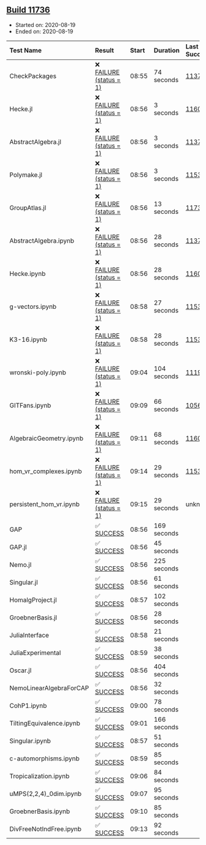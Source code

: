 ## [Build 11736](https://oscarci.mathematik.uni-kl.de/job/oscar/11736/)

* Started on: 2020-08-19
* Ended on: 2020-08-19

| Test Name    | Result | Start | Duration | Last Success | First Failure |
|:-------------|:-------|:------|:---------|:-------------|:--------------|
| CheckPackages | ❌ [FAILURE (status = 1)](https://oscarci.mathematik.uni-kl.de/job/oscar/11736/artifact/logs/build-11736/CheckPackages.log) | 08:55 | 74 seconds | [11376](https://oscarci.mathematik.uni-kl.de/job/oscar/11376/) | [11377](https://oscarci.mathematik.uni-kl.de/job/oscar/11377/) |
| Hecke.jl | ❌ [FAILURE (status = 1)](https://oscarci.mathematik.uni-kl.de/job/oscar/11736/artifact/logs/build-11736/Hecke.jl.log) | 08:56 | 3 seconds | [11602](https://oscarci.mathematik.uni-kl.de/job/oscar/11602/) | [11603](https://oscarci.mathematik.uni-kl.de/job/oscar/11603/) |
| AbstractAlgebra.jl | ❌ [FAILURE (status = 1)](https://oscarci.mathematik.uni-kl.de/job/oscar/11736/artifact/logs/build-11736/AbstractAlgebra.jl.log) | 08:56 | 3 seconds | [11376](https://oscarci.mathematik.uni-kl.de/job/oscar/11376/) | [11377](https://oscarci.mathematik.uni-kl.de/job/oscar/11377/) |
| Polymake.jl | ❌ [FAILURE (status = 1)](https://oscarci.mathematik.uni-kl.de/job/oscar/11736/artifact/logs/build-11736/Polymake.jl.log) | 08:56 | 3 seconds | [11532](https://oscarci.mathematik.uni-kl.de/job/oscar/11532/) | [11533](https://oscarci.mathematik.uni-kl.de/job/oscar/11533/) |
| GroupAtlas.jl | ❌ [FAILURE (status = 1)](https://oscarci.mathematik.uni-kl.de/job/oscar/11736/artifact/logs/build-11736/GroupAtlas.jl.log) | 08:56 | 13 seconds | [11735](https://oscarci.mathematik.uni-kl.de/job/oscar/11735/) | [11736](https://oscarci.mathematik.uni-kl.de/job/oscar/11736/) |
| AbstractAlgebra.ipynb | ❌ [FAILURE (status = 1)](https://oscarci.mathematik.uni-kl.de/job/oscar/11736/artifact/logs/build-11736/AbstractAlgebra.ipynb.log) | 08:56 | 28 seconds | [11376](https://oscarci.mathematik.uni-kl.de/job/oscar/11376/) | [11377](https://oscarci.mathematik.uni-kl.de/job/oscar/11377/) |
| Hecke.ipynb | ❌ [FAILURE (status = 1)](https://oscarci.mathematik.uni-kl.de/job/oscar/11736/artifact/logs/build-11736/Hecke.ipynb.log) | 08:56 | 28 seconds | [11602](https://oscarci.mathematik.uni-kl.de/job/oscar/11602/) | [11603](https://oscarci.mathematik.uni-kl.de/job/oscar/11603/) |
| g-vectors.ipynb | ❌ [FAILURE (status = 1)](https://oscarci.mathematik.uni-kl.de/job/oscar/11736/artifact/logs/build-11736/g-vectors.ipynb.log) | 08:58 | 27 seconds | [11532](https://oscarci.mathematik.uni-kl.de/job/oscar/11532/) | [11533](https://oscarci.mathematik.uni-kl.de/job/oscar/11533/) |
| K3-16.ipynb | ❌ [FAILURE (status = 1)](https://oscarci.mathematik.uni-kl.de/job/oscar/11736/artifact/logs/build-11736/K3-16.ipynb.log) | 08:58 | 28 seconds | [11532](https://oscarci.mathematik.uni-kl.de/job/oscar/11532/) | [11533](https://oscarci.mathematik.uni-kl.de/job/oscar/11533/) |
| wronski-poly.ipynb | ❌ [FAILURE (status = 1)](https://oscarci.mathematik.uni-kl.de/job/oscar/11736/artifact/logs/build-11736/wronski-poly.ipynb.log) | 09:04 | 104 seconds | [11192](https://oscarci.mathematik.uni-kl.de/job/oscar/11192/) | [11193](https://oscarci.mathematik.uni-kl.de/job/oscar/11193/) |
| GITFans.ipynb | ❌ [FAILURE (status = 1)](https://oscarci.mathematik.uni-kl.de/job/oscar/11736/artifact/logs/build-11736/GITFans.ipynb.log) | 09:09 | 66 seconds | [10566](https://oscarci.mathematik.uni-kl.de/job/oscar/10566/) | [10567](https://oscarci.mathematik.uni-kl.de/job/oscar/10567/) |
| AlgebraicGeometry.ipynb | ❌ [FAILURE (status = 1)](https://oscarci.mathematik.uni-kl.de/job/oscar/11736/artifact/logs/build-11736/AlgebraicGeometry.ipynb.log) | 09:11 | 68 seconds | [11602](https://oscarci.mathematik.uni-kl.de/job/oscar/11602/) | [11603](https://oscarci.mathematik.uni-kl.de/job/oscar/11603/) |
| hom_vr_complexes.ipynb | ❌ [FAILURE (status = 1)](https://oscarci.mathematik.uni-kl.de/job/oscar/11736/artifact/logs/build-11736/hom_vr_complexes.ipynb.log) | 09:14 | 29 seconds | [11532](https://oscarci.mathematik.uni-kl.de/job/oscar/11532/) | [11533](https://oscarci.mathematik.uni-kl.de/job/oscar/11533/) |
| persistent_hom_vr.ipynb | ❌ [FAILURE (status = 1)](https://oscarci.mathematik.uni-kl.de/job/oscar/11736/artifact/logs/build-11736/persistent_hom_vr.ipynb.log) | 09:15 | 29 seconds | unknown | unknown |
| GAP | ✅ [SUCCESS](https://oscarci.mathematik.uni-kl.de/job/oscar/11736/artifact/logs/build-11736/GAP.log) | 08:56 | 169 seconds |  |  |
| GAP.jl | ✅ [SUCCESS](https://oscarci.mathematik.uni-kl.de/job/oscar/11736/artifact/logs/build-11736/GAP.jl.log) | 08:56 | 45 seconds |  |  |
| Nemo.jl | ✅ [SUCCESS](https://oscarci.mathematik.uni-kl.de/job/oscar/11736/artifact/logs/build-11736/Nemo.jl.log) | 08:56 | 225 seconds |  |  |
| Singular.jl | ✅ [SUCCESS](https://oscarci.mathematik.uni-kl.de/job/oscar/11736/artifact/logs/build-11736/Singular.jl.log) | 08:56 | 61 seconds |  |  |
| HomalgProject.jl | ✅ [SUCCESS](https://oscarci.mathematik.uni-kl.de/job/oscar/11736/artifact/logs/build-11736/HomalgProject.jl.log) | 08:57 | 102 seconds |  |  |
| GroebnerBasis.jl | ✅ [SUCCESS](https://oscarci.mathematik.uni-kl.de/job/oscar/11736/artifact/logs/build-11736/GroebnerBasis.jl.log) | 08:56 | 28 seconds |  |  |
| JuliaInterface | ✅ [SUCCESS](https://oscarci.mathematik.uni-kl.de/job/oscar/11736/artifact/logs/build-11736/JuliaInterface.log) | 08:58 | 21 seconds |  |  |
| JuliaExperimental | ✅ [SUCCESS](https://oscarci.mathematik.uni-kl.de/job/oscar/11736/artifact/logs/build-11736/JuliaExperimental.log) | 08:59 | 38 seconds |  |  |
| Oscar.jl | ✅ [SUCCESS](https://oscarci.mathematik.uni-kl.de/job/oscar/11736/artifact/logs/build-11736/Oscar.jl.log) | 08:56 | 404 seconds |  |  |
| NemoLinearAlgebraForCAP | ✅ [SUCCESS](https://oscarci.mathematik.uni-kl.de/job/oscar/11736/artifact/logs/build-11736/NemoLinearAlgebraForCAP.log) | 08:56 | 32 seconds |  |  |
| CohP1.ipynb | ✅ [SUCCESS](https://oscarci.mathematik.uni-kl.de/job/oscar/11736/artifact/logs/build-11736/CohP1.ipynb.log) | 09:00 | 78 seconds |  |  |
| TiltingEquivalence.ipynb | ✅ [SUCCESS](https://oscarci.mathematik.uni-kl.de/job/oscar/11736/artifact/logs/build-11736/TiltingEquivalence.ipynb.log) | 09:01 | 166 seconds |  |  |
| Singular.ipynb | ✅ [SUCCESS](https://oscarci.mathematik.uni-kl.de/job/oscar/11736/artifact/logs/build-11736/Singular.ipynb.log) | 08:57 | 51 seconds |  |  |
| c-automorphisms.ipynb | ✅ [SUCCESS](https://oscarci.mathematik.uni-kl.de/job/oscar/11736/artifact/logs/build-11736/c-automorphisms.ipynb.log) | 08:59 | 85 seconds |  |  |
| Tropicalization.ipynb | ✅ [SUCCESS](https://oscarci.mathematik.uni-kl.de/job/oscar/11736/artifact/logs/build-11736/Tropicalization.ipynb.log) | 09:06 | 84 seconds |  |  |
| uMPS(2,2,4)_0dim.ipynb | ✅ [SUCCESS](https://oscarci.mathematik.uni-kl.de/job/oscar/11736/artifact/logs/build-11736/uMPS-2-2-4-_0dim.ipynb.log) | 09:07 | 95 seconds |  |  |
| GroebnerBasis.ipynb | ✅ [SUCCESS](https://oscarci.mathematik.uni-kl.de/job/oscar/11736/artifact/logs/build-11736/GroebnerBasis.ipynb.log) | 09:10 | 85 seconds |  |  |
| DivFreeNotIndFree.ipynb | ✅ [SUCCESS](https://oscarci.mathematik.uni-kl.de/job/oscar/11736/artifact/logs/build-11736/DivFreeNotIndFree.ipynb.log) | 09:13 | 92 seconds |  |  |
